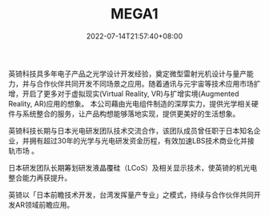 ﻿---
weight: 
title: "MEGA1"
description: "MEGA1專注領域為MEMS - Driving Laser Beam Scanning (LBS) 光學模組開發與生產製造，除了擁有標準規格的激光光學掃瞄光學模組做為開發參考，也提供客戶客製化的開發技術服務。目前已量產的產品為目前世界上最小體積(1.5cc)之雷射微型投影模組、掃瞄式光學模組(2cc)與車用雷射微型投影光機模組(3.5cc)。"
date: 2022-07-14T21:57:40+08:00
lastmod: 2022-07-14T16:45:40+08:00
draft: false
authors: ["june"]
featuredImage: "544.jpg"
link: "https://www.mega1.com.tw/cn/index.php"
tags: ["MEGA1","先进制造"]
categories: ["navigation"]
navigation: ["先进制造"]
lightgallery: true
toc: true
pinned: false
recommend: false
recommend1: false
---
英锜科技具多年电子产品之光学设计开发经验，奠定微型雷射光机设计与量产能力，并与合作伙伴共同开发不同场景之应用。随着通讯与元宇宙等技术应用市场扩增，开启了更多对于虚拟现实(Virtual Reality, VR)与扩增实境(Augmented Reality, AR)应用的想象。 本公司藉由光电组件制造的深厚实力，提供光学相关硬件与系统整合的服务，让产品构想能够落地实现，提供更美好的生活想象。

英锜科技长期与日本光电研发团队技术交流合作，该团队成员曾任职于日本知名企业，并拥有超过30年的光学与光电研发资金历程，有效加速LBS技术商业化并接轨市场 。

日本研发团队长期筹划研发液晶覆硅（LCoS）及相关显示技术，使英锜的机光电整合能力再获提升。

英锜以「日本前瞻技术开发，台湾发挥量产专业」之模式，持续与合作伙伴共同开发AR领域前瞻应用。